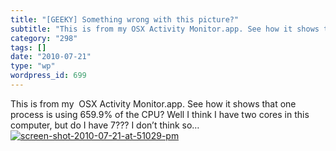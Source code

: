 ```yaml
---
title: "[GEEKY] Something wrong with this picture?"
subtitle: "This is from my OSX Activity Monitor.app. See how it shows that one process is using 659.9% of the ..."
category: "298"
tags: []
date: "2010-07-21"
type: "wp"
wordpress_id: 699
---
```

This is from my  OSX Activity Monitor.app. See how it shows that one process is using 659.9% of the CPU? Well I think I have two cores in this computer, but do I have 7??? I don’t think so…
[![screen-shot-2010-07-21-at-51029-pm](https://i0.wp.com/s3.media.squarespace.com/production/1075723/12829350/wp-content/uploads/2010/07/screen-shot-2010-07-21-at-51029-pm.png?resize=178%2C124)](https://i0.wp.com/s3.media.squarespace.com/production/1075723/12829350/wp-content/uploads/2010/07/screen-shot-2010-07-21-at-51029-pm.png)
